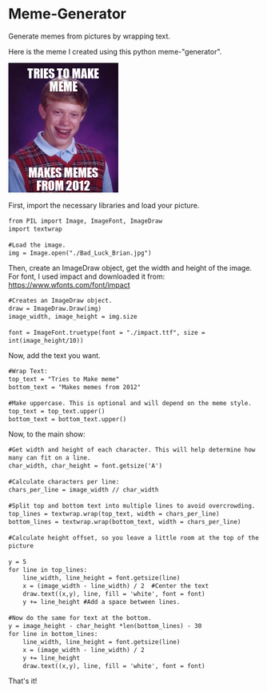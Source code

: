 # Meme-Generator
Generate memes from pictures by wrapping text.

Here is the meme I created using this python meme-"generator". 

![Bad Luck Brian Meme Created](blbmeme.png)

First, import the necessary libraries and load your picture. 
```
from PIL import Image, ImageFont, ImageDraw
import textwrap

#Load the image.
img = Image.open("./Bad_Luck_Brian.jpg")
```

Then, create an ImageDraw object, get the width and height of the image.
For font, I used impact and downloaded it from: https://www.wfonts.com/font/impact
```
#Creates an ImageDraw object.
draw = ImageDraw.Draw(img)
image_width, image_height = img.size

font = ImageFont.truetype(font = "./impact.ttf", size = int(image_height/10))
```
Now, add the text you want. 
```
#Wrap Text:
top_text = "Tries to Make meme"
bottom_text = "Makes memes from 2012"

#Make uppercase. This is optional and will depend on the meme style.
top_text = top_text.upper()
bottom_text = bottom_text.upper()
```
Now, to the main show:
```
#Get width and height of each character. This will help determine how many can fit on a line.
char_width, char_height = font.getsize('A')

#Calculate characters per line:
chars_per_line = image_width // char_width

#Split top and bottom text into multiple lines to avoid overcrowding.
top_lines = textwrap.wrap(top_text, width = chars_per_line)
bottom_lines = textwrap.wrap(bottom_text, width = chars_per_line)

#Calculate height offset, so you leave a little room at the top of the picture

y = 5 
for line in top_lines:
    line_width, line_height = font.getsize(line)
    x = (image_width - line_width) / 2  #Center the text
    draw.text((x,y), line, fill = 'white', font = font)
    y += line_height #Add a space between lines.

#Now do the same for text at the bottom.
y = image_height - char_height *len(bottom_lines) - 30
for line in bottom_lines:
    line_width, line_height = font.getsize(line)
    x = (image_width - line_width) / 2 
    y += line_height
    draw.text((x,y), line, fill = 'white', font = font)
```
That's it!

